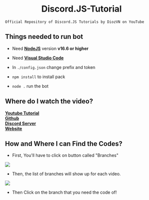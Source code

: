 <div align="center">
  <p>
    <h1>Discord.JS-Tutorial</h1>
  </p>
</div>


```
Official Repository of Discord.JS Tutorials by DiozVN on YouTube
```
## Things needed to run bot

- Need [**NodeJS**](https://nodejs.org/en/) version **v16.6 or higher**
- Need [**Visual Studio Code**](https://code.visualstudio.com)

- In `./config.json` change prefix and token

- `npm install` to install pack

- `node .` run the bot

## Where do I watch the video?
[**Youtube Tutorial**](https://www.youtube.com/watch?v=ByVaFGr-ypw&list=PL5d83kTL8Wxu_sh16iTO8l5AKOxC3k3rm)<br>
[**Github**](https://github.com/DiozVN)<br>
[**Discord Server**](https://discord.com/invite/h597xJvftX)<br>
[**Website**](UpdateSoon)

## How and Where I can Find the Codes?

- First, You'll have to click on button called "Branches"

 ![](https://user-images.githubusercontent.com/59381835/83589891-6241f580-a509-11ea-86a7-5e846d4089a8.png)


- Then, the list of branches will show up for each video.

![](https://user-images.githubusercontent.com/59381835/83589430-8bae5180-a508-11ea-975a-ae4fee409fde.png)

- Then Click on the branch that you need the code of!
